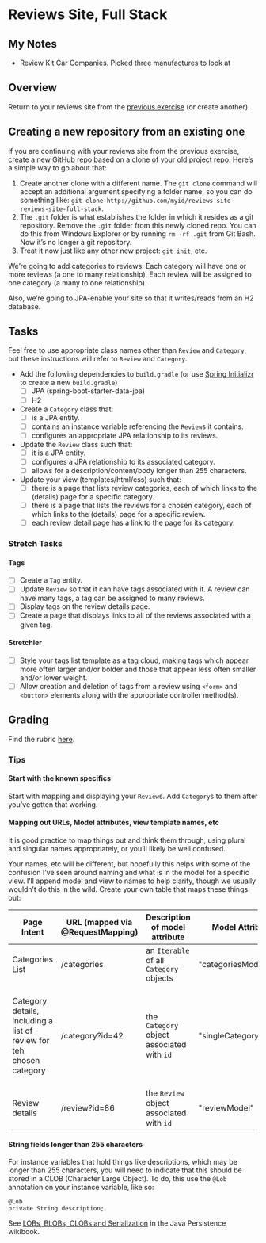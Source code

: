 # Reviews Site, Full Stack
## My Notes

  * Review Kit Car Companies. Picked three manufactures to look at
   
 

## Overview
Return to your reviews site from the [previous exercise](https://wecancodeit.github.io/java-exercises/reviews-site) (or create another).

## Creating a new repository from an existing one
If you are continuing with your reviews site from the previous exercise, create a new GitHub repo based on a clone of your old project repo. Here’s a simple way to go about that:

1. Create another clone with a different name. The `git clone` command will accept an additional argument specifying a folder name, so you can do something like: `git clone http://github.com/myid/reviews-site reviews-site-full-stack`.
2. The `.git` folder is what establishes the folder in which it resides as a git repository. Remove the `.git` folder from this newly cloned repo. You can do this from Windows Explorer or by running `rm -rf .git` from Git Bash. Now it’s no longer a git repository.
3. Treat it now just like any other new project: `git init`, etc.

We’re going to add categories to reviews. Each category will have one or more reviews (a one to many relationship). Each review will be assigned to one category (a many to one relationship).

Also, we’re going to JPA-enable your site so that it writes/reads from an H2 database.

## Tasks
Feel free to use appropriate class names other than `Review` and `Category`, but these instructions will refer to `Review` and `Category`.

  * Add the following dependencies to `build.gradle` (or use [Spring Initializr](https://start.spring.io/) to create a new `build.gradle`)
    * [ ] JPA (spring-boot-starter-data-jpa)
    * [ ] H2
  * Create a `Category` class that:
    * [ ] is a JPA entity.
    * [ ] contains an instance variable referencing the `Review`s it contains.
    * [ ] configures an appropriate JPA relationship to its reviews.
  * Update the `Review` class such that:
    * [ ] it is a JPA entity.
    * [ ] configures a JPA relationship to its associated category.
    * [ ] allows for a description/content/body longer than 255 characters.
  * Update your view (templates/html/css) such that:
    * [ ] there is a page that lists review categories, each of which links to the (details) page for a specific category.
    * [ ] there is a page that lists the reviews for a chosen category, each of which links to the (details) page for a specific review.
    * [ ] each review detail page has a link to the page for its category.

### Stretch Tasks

#### Tags
  * [ ] Create a `Tag` entity.
  * [ ] Update `Review` so that it can have tags associated with it. A review can have many tags, a tag can be assigned to many reviews.
  * [ ] Display tags on the review details page.
  * [ ] Create a page that displays links to all of the reviews associated with a given tag.

#### Stretchier
  * [ ] Style your tags list template as a tag cloud, making tags which appear more often larger and/or bolder and those that appear less often smaller and/or lower weight.
  * [ ] Allow creation and deletion of tags from a review using `<form>` and `<button>` elements along with the appropriate controller method(s).

## Grading
Find the rubric [here](https://wecancodeit.github.io/java-exercises/reviews-site-fullstack/rubric.html).

### Tips
#### Start with the known specifics

Start with mapping and displaying your `Review`s. Add `Category`s to them after you’ve gotten that working.

#### Mapping out URLs, Model attributes, view template names, etc
It is good practice to map things out and think them through, using plural and singular names appropriately, or you’ll likely be well confused.

Your names, etc will be different, but hopefully this helps with some of the confusion I’ve seen around naming and what is in the model for a specific view. I’ll append model and view to names to help clarify, though we usually wouldn’t do this in the wild. Create your own table that maps these things out:

| Page Intent | URL (mapped via @RequestMapping) | Description of model attribute | Model Attribute | Retreived Via| View will display | View Template name|
|-------------|----------------------------------|--------------------------------|-----------------|--------------|-------------------|-------------------|
| Categories List | /categories | an `Iterable` of all `Category` objects | "categoriesModel" | repo `findAll` | list of categories | "categoriesView" |
| Category details, including a list of review for teh chosen category | /category?id=42 | the `Category` object associated with `id` | "singleCategoryModel" | rep `findOne` | category detail and list of reviews for that category, each of which links to a review | "singleCategoryView" |
| Review details | /review?id=86 | the `Review` object associated with `id` | "reviewModel" | repo `findOne` | review details | "reviewView" |

#### String fields longer than 255 characters

For instance variables that hold things like descriptions, which may be longer than 255 characters, you will need to indicate that this should be stored in a CLOB (Character Large Object). To do, this use the `@Lob` annotation on your instance variable, like so:

```
@Lob
private String description;
```
See [LOBs, BLOBs, CLOBs and Serialization](https://en.wikibooks.org/wiki/Java_Persistence/Basic_Attributes#LOBs.2C_BLOBs.2C_CLOBs_and_Serialization) in the Java Persistence wikibook.
